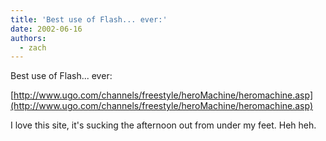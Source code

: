 ```yaml
---
title: 'Best use of Flash... ever:'
date: 2002-06-16
authors:
  - zach
---
```


Best use of Flash... ever:

[http://www.ugo.com/channels/freestyle/heroMachine/heromachine.asp](http://www.ugo.com/channels/freestyle/heroMachine/heromachine.asp)

I love this site, it's sucking the afternoon out from under my feet. Heh heh.
